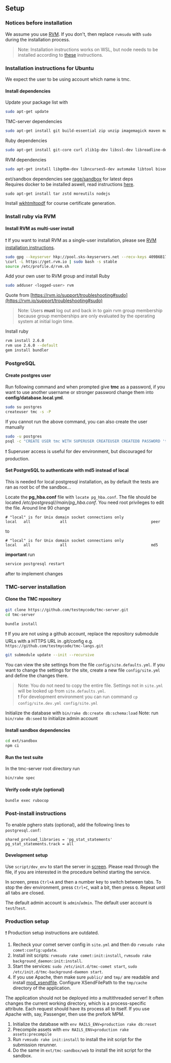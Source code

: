 ## Setup
### Notices before installation

We assume you use [RVM](https://rvm.io/). If you don't, then replace `rvmsudo` with `sudo` during the installation process.  
> Note: Installation instructions works on WSL, but node needs to be installed according to [these](https://docs.microsoft.com/en-us/windows/nodejs/setup-on-wsl2) instructions.
### Installation instructions for Ubuntu
We expect the user to be using account which name is tmc.

#### Install dependencies

Update your package list with
```bash
sudo apt-get update
```
TMC-server dependencies
```bash
sudo apt-get install git build-essential zip unzip imagemagick maven make phantomjs bc postgresql postgresql-contrib chrpath libssl-dev libxft-dev libfreetype6 libfreetype6-dev libfontconfig1 libfontconfig1-dev xfonts-75dpi libpq-dev
```
Ruby dependencies
```bash
sudo apt-get install git-core curl zlib1g-dev libssl-dev libreadline-dev libyaml-dev libsqlite3-dev sqlite3 libxml2-dev libxslt1-dev libcurl4-openssl-dev
```
RVM dependencies
```bash
sudo apt-get install libgdbm-dev libncurses5-dev automake libtool bison libffi-dev
```
ext/sandbox dependencies see [rage/sandbox](https://github.com/rage/sandbox) for latest deps  
Requires docker to be installed aswell, read instructions [here](https://docs.docker.com/engine/install/ubuntu/).
```
sudo apt-get install tar zstd moreutils nodejs
```

Install [wkhtmltopdf](https://github.com/pdfkit/PDFKit/wiki/Installing-WKHTMLTOPDF) for course certificate generation.

### Install ruby via RVM
#### Install RVM as multi-user install

:exclamation: If you want to install RVM as a single-user installation, please see [RVM installation instructions](https://rvm.io/rvm/install).

```bash
sudo gpg --keyserver hkp://pool.sks-keyservers.net --recv-keys 409B6B1796C275462A1703113804BB82D39DC0E3 7D2BAF1CF37B13E2069D6956105BD0E739499BDB
\curl -L https://get.rvm.io | sudo bash -s stable
source /etc/profile.d/rvm.sh
```

Add your own user to RVM group and install Ruby

```bash
sudo adduser <logged-user> rvm
```

Quote from [https://rvm.io/support/troubleshooting#sudo](https://rvm.io/support/troubleshooting#sudo)
> Note: Users **must** log out and back in to gain rvm group membership because group memberships are only evaluated by the operating system at initial login time.

Install ruby

```bash
rvm install 2.6.0
rvm use 2.6.0 --default
gem install bundler
```

### PostgreSQL
#### Create postgres user

Run following command and when prompted give **tmc** as a password, if you want to use another username or stronger password change them into **config/database.local.yml**.

```bash
sudo su postgres
createuser tmc -s -P
```

If you cannot run the above command, you can also create the user manually

```bash
sudo -u postgres
psql -c "CREATE USER tmc WITH SUPERUSER CREATEUSER CREATEDB PASSWORD 'tmc';"
```
:exclamation: Superuser access is useful for dev environment, but discouraged for production.

#### Set PostgreSQL to authenticate with md5 instead of local

This is needed for local postgresql installation, as by default the tests are ran as root bc of the sandbox...

Locate the **pg_hba.conf** file with `locate pg_hba.conf`. The file should be located */etc/postgresql/<version number>/main/pg_hba.conf*. You need root privileges to edit the file. Around line 90 change
```markup
# "local" is for Unix domain socket connections only
local   all             all                                     peer
```
to
```markup
# "local" is for Unix domain socket connections only
local   all             all                                     md5
```
**important** run
```bash
service postgresql restart
```
after to implement changes

### TMC-server installation
#### Clone the TMC repository

```bash
git clone https://github.com/testmycode/tmc-server.git
cd tmc-server
```

```bash
bundle install
```

:exclamation: If you are not using a github account, replace the repository submodule URLs with a HTTPS URL in .git/config e.g. `https://github.com/testmycode/tmc-langs.git`
```bash
git submodule update --init --recursive
```

You can view the site settings from the file `config/site.defaults.yml`. If you want to change the settings for the site, create a new file `config/site.yml` and define the changes there.  
> Note: You do not need to copy the entire file. Settings not in `site.yml` will be looked up from `site.defaults.yml`.  
:exclamation: For development environment you can run command `cp config/site.dev.yml config/site.yml`

Initialize the database with `bin/rake db:create db:schema:load`
Note: run `bin/rake db:seed` to initialize admin account

#### Install sandbox dependencies

```bash
cd ext/sandbox
npm ci
```

#### Run the test suite
In the tmc-server root directory run
```bash
bin/rake spec
```

#### Verify code style (optional)

```bash
bundle exec rubocop
```

### Post-install instructions

To enable pghero stats (optional), add the following lines to `postgresql.conf`:
```markup
shared_preload_libraries = 'pg_stat_statements'
pg_stat_statements.track = all
```

#### Development setup
Use `script/dev_env` to start the server in [screen](http://www.gnu.org/software/screen/). Please read through the file, if you are interested in the procedure behind starting the service.

In screen, press `Ctrl+A` and then a number key to switch between tabs. To stop the dev environment, press `Ctrl+C`, wait a bit, then press `Q`. Repeat until all tabs are closed.

The default admin account is `admin`/`admin`.
The default user account is `test`/`test`.

### Production setup

:exclamation: Production setup instructions are outdated.

1. Recheck your comet server config in `site.yml` and then do `rvmsudo rake comet:config:update`.
2. Install init scripts: `rvmsudo rake comet:init:install`, `rvmsudo rake background_daemon:init:install`.
3. Start the services: `sudo /etc/init.d/tmc-comet start`, `sudo /etc/init.d/tmc-background-daemon start`.
4. If you use Apache, then make sure `public/` and `tmp/` are readable and install [mod_xsendfile](https://tn123.org/mod_xsendfile/). Configure XSendFilePath to the `tmp/cache` directory of the application.

The application should not be deployed into a multithreaded server! It often changes the current working directory, which is a process-specific attribute. Each request should have its process all to itself. If you use Apache with, say, Passenger, then use the prefork MPM.

1. Initialize the database with `env RAILS_ENV=production rake db:reset`
2. Precompile assets with `env RAILS_ENV=production rake assets:precompile`
3. Run `rvmsudo rake init:install` to install the init script for the submission rerunner.
4. Do the same in `ext/tmc-sandbox/web` to install the init script for the sandbox.
